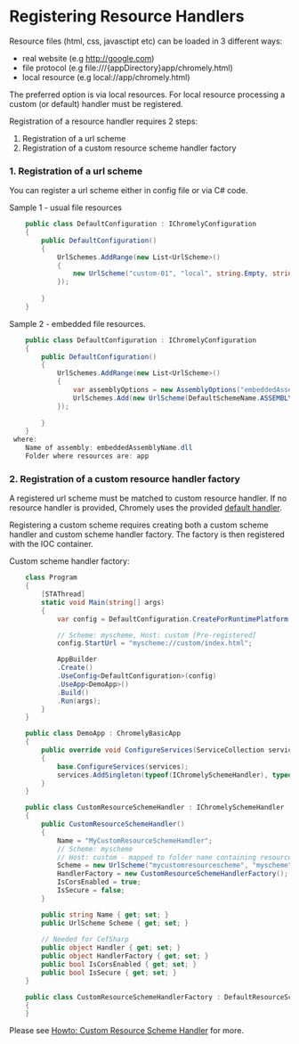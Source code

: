 
# Registering Resource Handlers

Resource files (html, css, javasctipt etc) can be loaded in 3 different ways:

- real website (e.g http://google.com)
- file protocol (e.g file:///{appDirectory}app/chromely.html)
- local resource (e.g local://app/chromely.html)

The preferred option is via local resources. For local resource processing a custom (or default) handler must be registered.

Registration of a resource handler requires 2 steps:

1. Registration of a url scheme
2. Registration of a custom resource scheme handler factory

### 1. Registration of a url scheme

You can register a url scheme either in config file or via C# code.

Sample 1 - usual file resources
````csharp
    public class DefaultConfiguration : IChromelyConfiguration
    {
        public DefaultConfiguration()
        {
            UrlSchemes.AddRange(new List<UrlScheme>()
            {
                new UrlScheme("custom-01", "local", string.Empty, string.Empty, UrlSchemeType.Resource, false),
            });
          
        }
    }
````

Sample 2 - embedded file resources.
````csharp
    public class DefaultConfiguration : IChromelyConfiguration
    {
        public DefaultConfiguration()
        {
            UrlSchemes.AddRange(new List<UrlScheme>()
            {
                var assemblyOptions = new AssemblyOptions("embeddedAssemblyName.dll", null, "app");
                UrlSchemes.Add(new UrlScheme(DefaultSchemeName.ASSEMBLYRESOURCE, "assembly", "app", string.Empty,   UrlSchemeType.AssemblyResource, false, assemblyOptions));
            });
          
        }
    }
 where:
    Name of assembly: embeddedAssemblyName.dll
    Folder where resources are: app
````

### 2. Registration of a custom resource handler factory

A registered url scheme must be matched to custom resource handler. If no resource handler is provided, Chromely uses the provided [default handler](https://github.com/chromelyapps/Chromely/blob/master/src/Chromely/Browser/Handlers/DefaultResourceSchemeHandler.cs).

Registering a custom scheme requires creating both a custom scheme handler and custom scheme handler factory. The factory is then registered with the IOC container.

Custom scheme handler factory:

````csharp
    class Program
    {
        [STAThread]
        static void Main(string[] args)
        {
            var config = DefaultConfiguration.CreateForRuntimePlatform();

            // Scheme: myscheme, Host: custom [Pre-registered]
            config.StartUrl = "myscheme://custom/index.html";

            AppBuilder
            .Create()
            .UseConfig<DefaultConfiguration>(config)
            .UseApp<DemoApp>()
            .Build()
            .Run(args);
        }
    }

    public class DemoApp : ChromelyBasicApp
    {
        public override void ConfigureServices(ServiceCollection services)
        {
            base.ConfigureServices(services);
            services.AddSingleton(typeof(IChromelySchemeHandler), typeof(CustomResourceSchemeHandler));
        }
    }

    public class CustomResourceSchemeHandler : IChromelySchemeHandler
    {
        public CustomResourceSchemeHandler()
        {
            Name = "MyCustomResourceSchemeHamdler";
            // Scheme: myscheme
            // Host: custom - mapped to folder name containing resource files
            Scheme = new UrlScheme("mycustomresourcescheme", "myscheme", "custom", string.Empty, UrlSchemeType.Resource, false);
            HandlerFactory = new CustomResourceSchemeHandlerFactory();
            IsCorsEnabled = true;
            IsSecure = false;
        }

        public string Name { get; set; }
        public UrlScheme Scheme { get; set; }
        
        // Needed for CefSharp
        public object Handler { get; set; }
        public object HandlerFactory { get; set; }
        public bool IsCorsEnabled { get; set; }
        public bool IsSecure { get; set; }
    }

    public class CustomResourceSchemeHandlerFactory : DefaultResourceSchemeHandlerFactory
    {
    }
````

Please see [Howto: Custom Resource Scheme Handler](https://github.com/chromelyapps/Chromely/issues/246) for more.
